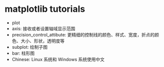 # matplotlib tutorials

- plot
- axis: 接收或者设置轴域显示范围
- precision_control_attibute: 更精细的控制线的颜色、样式、宽度，折点的颜色、大小、形状，透明度等
- subplot: 绘制子图
- bar: 柱形图
- Chinese: Linux 系统和 Windows 系统使用中文

